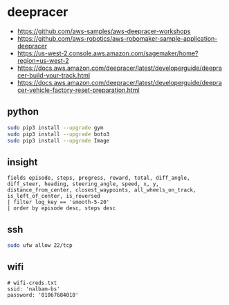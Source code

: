 # deepracer

* <https://github.com/aws-samples/aws-deepracer-workshops>
* <https://github.com/aws-robotics/aws-robomaker-sample-application-deepracer>
* <https://us-west-2.console.aws.amazon.com/sagemaker/home?region=us-west-2>
* <https://docs.aws.amazon.com/deepracer/latest/developerguide/deepracer-build-your-track.html>
* <https://docs.aws.amazon.com/deepracer/latest/developerguide/deepracer-vehicle-factory-reset-preparation.html>

## python

```bash
sudo pip3 install --upgrade gym
sudo pip3 install --upgrade boto3
sudo pip3 install --upgrade Image
```

## insight

```
fields episode, steps, progress, reward, total, diff_angle, diff_steer, heading, steering_angle, speed, x, y, distance_from_center, closest_waypoints, all_wheels_on_track, is_left_of_center, is_reversed
| filter log_key == 'smooth-5-20'
| order by episode desc, steps desc
```

## ssh

```bash
sudo ufw allow 22/tcp
```

## wifi

```
# wifi-creds.txt
ssid: 'nalbam-bs'
password: '01067684010'
```
